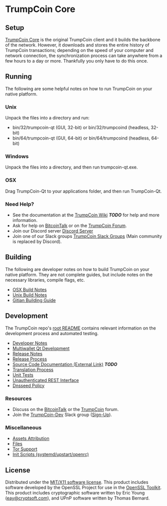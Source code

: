 TrumpCoin Core
=====================

Setup
---------------------
[TrumpCoin Core](http://trumpcoin.org/wallet) is the original TrumpCoin client and it builds the backbone of the network. However, it downloads and stores the entire history of TrumpCoin transactions; depending on the speed of your computer and network connection, the synchronization process can take anywhere from a few hours to a day or more. Thankfully you only have to do this once.

Running
---------------------
The following are some helpful notes on how to run TrumpCoin on your native platform.

### Unix

Unpack the files into a directory and run:

- bin/32/trumpcoin-qt (GUI, 32-bit) or bin/32/trumpcoind (headless, 32-bit)
- bin/64/trumpcoin-qt (GUI, 64-bit) or bin/64/trumpcoind (headless, 64-bit)

### Windows

Unpack the files into a directory, and then run trumpcoin-qt.exe.

### OSX

Drag TrumpCoin-Qt to your applications folder, and then run TrumpCoin-Qt.

### Need Help?

* See the documentation at the [TrumpCoin Wiki](https://en.bitcoin.it/wiki/Main_Page) ***TODO***
for help and more information.
* Ask for help on [BitcoinTalk](https://bitcointalk.org/index.php?topic=1262920.0) or on the [TrumpCoin Forum](http://forum.trumpcoin.org/).
* Join our Discord server [Discord Server](https://discord.trumpcoin.org)
* Join one of our Slack groups [TrumpCoin Slack Groups](https://trumpcoin.org/slack-logins/) (Main community is replaced by Discord).

Building
---------------------
The following are developer notes on how to build TrumpCoin on your native platform. They are not complete guides, but include notes on the necessary libraries, compile flags, etc.

- [OSX Build Notes](build-osx.md)
- [Unix Build Notes](build-unix.md)
- [Gitian Building Guide](gitian-building.md)

Development
---------------------
The TrumpCoin repo's [root README](https://github.com/TrumpCoin-Project/TrumpCoin/blob/master/README.md) contains relevant information on the development process and automated testing.

- [Developer Notes](developer-notes.md)
- [Multiwallet Qt Development](multiwallet-qt.md)
- [Release Notes](release-notes.md)
- [Release Process](release-process.md)
- [Source Code Documentation (External Link)](https://dev.visucore.com/bitcoin/doxygen/) ***TODO***
- [Translation Process](translation_process.md)
- [Unit Tests](unit-tests.md)
- [Unauthenticated REST Interface](REST-interface.md)
- [Dnsseed Policy](dnsseed-policy.md)

### Resources

* Discuss on the [BitcoinTalk](https://bitcointalk.org/index.php?topic=1262920.0) or the [TrumpCoin](http://forum.trumpcoin.org/) forum.
* Join the [TrumpCoin-Dev](https://trumpcoin-dev.slack.com/) Slack group ([Sign-Up](https://trumpcoin-dev.herokuapp.com/)).

### Miscellaneous
- [Assets Attribution](assets-attribution.md)
- [Files](files.md)
- [Tor Support](tor.md)
- [Init Scripts (systemd/upstart/openrc)](init.md)

License
---------------------
Distributed under the [MIT/X11 software license](http://www.opensource.org/licenses/mit-license.php).
This product includes software developed by the OpenSSL Project for use in the [OpenSSL Toolkit](https://www.openssl.org/). This product includes
cryptographic software written by Eric Young ([eay@cryptsoft.com](mailto:eay@cryptsoft.com)), and UPnP software written by Thomas Bernard.
